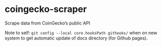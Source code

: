 # coingecko-scraper
Scrape data from CoinGecko’s public API

Note to self: `git config --local core.hooksPath githooks/` when on new system to get automatic update of docs directory (for Github pages).